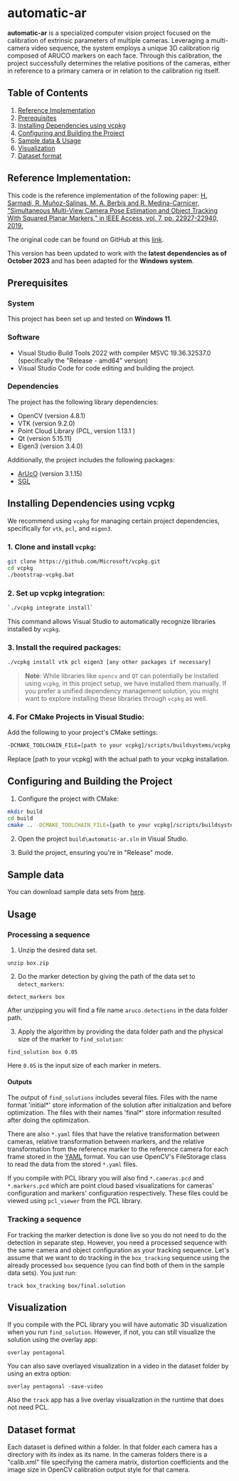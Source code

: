 # automatic-ar

**automatic-ar** is a specialized computer vision project focused on the calibration of extrinsic parameters of multiple cameras. Leveraging a multi-camera video sequence, the system employs a unique 3D calibration rig composed of ARUCO markers on each face. Through this calibration, the project successfully determines the relative positions of the cameras, either in reference to a primary camera or in relation to the calibration rig itself. 

## Table of Contents

1. [Reference Implementation](#reference-implementation)
2. [Prerequisites](#prerequisites)
3. [Installing Dependencies using vcpkg](#installing-dependencies-using-vcpkg)
4. [Configuring and Building the Project](#configuring-and-building-the-project)
5. [Sample data & Usage](#sample-data--usage)
6. [Visualization](#visualization)
7. [Dataset format](#dataset-format)

## Reference Implementation:

This code is the reference implementation of the following paper:
[H. Sarmadi, R. Muñoz-Salinas, M. A. Berbís and R. Medina-Carnicer, "Simultaneous Multi-View Camera Pose Estimation and Object Tracking With Squared Planar Markers," in IEEE Access, vol. 7, pp. 22927-22940, 2019.](https://ieeexplore.ieee.org/document/8631108)

The original code can be found on GitHub at this [link](https://github.com/HSarham/automatic-ar/tree/ae495352cc870464c08c263d6dd10e15cd365469).

This version has been updated to work with the **latest dependencies as of October 2023** and has been adapted for the **Windows system**.

## Prerequisites

### System
This project has been set up and tested on **Windows 11**.

### Software
- Visual Studio Build Tools 2022  with compiler MSVC 19.36.32537.0 (specifically the "Release - amd64" version)
- Visual Studio Code for code editing and building the project.

### Dependencies
The project has the following library dependencies:
- OpenCV (version 4.8.1)
- VTK (version 9.2.0)
- Point Cloud Library (PCL, version 1.13.1 ) 
- Qt (version 5.15.11)
- Eigen3 (version 3.4.0)

Additionally, the project includes the following packages:
- [ArUcO](https://sourceforge.net/projects/aruco/) (version 3.1.15)
- [SGL](https://github.com/rmsalinas/sgl)

## Installing Dependencies using vcpkg

We recommend using `vcpkg` for managing certain project dependencies, specifically for `vtk`, `pcl`, and `eigen3`.

### 1. Clone and install `vcpkg`:
```bash
git clone https://github.com/Microsoft/vcpkg.git
cd vcpkg
./bootstrap-vcpkg.bat
```

### 2. Set up vcpkg integration:

```bash
`./vcpkg integrate install`
```

This command allows Visual Studio to automatically recognize libraries installed by `vcpkg`.

### 3. Install the required packages:
```bash
./vcpkg install vtk pcl eigen3 [any other packages if necessary]
```
> **Note**: While libraries like `opencv` and `QT` can potentially be installed using `vcpkg`, in this project setup, we have installed them manually. If you prefer a unified dependency management solution, you might want to explore installing these libraries through `vcpkg` as well.

### 4. For CMake Projects in Visual Studio:
Add the following to your project's CMake settings:

```bash
-DCMAKE_TOOLCHAIN_FILE=[path to your vcpkg]/scripts/buildsystems/vcpkg.cmake
```
Replace [path to your vcpkg] with the actual path to your vcpkg installation.

## Configuring and Building the Project

1. Configure the project with CMake:
```bash
mkdir build
cd build
cmake .. -DCMAKE_TOOLCHAIN_FILE=[path to your vcpkg]/scripts/buildsystems/vcpkg.cmake -DCMAKE_BUILD_TYPE=Release
```

2. Open the project `build\automatic-ar.sln` in Visual Studio.

4. Build the project, ensuring you're in "Release" mode.


## Sample data
You can download sample data sets from [here](https://sarmadi.me/public_files/automatic-ar).

## Usage

### Processing a sequence

1. Unzip the desired data set.
```shell
unzip box.zip
```
2. Do the marker detection by giving the path of the data set to `detect_markers`:
```shell
detect_markers box
```
After unzipping you will find a file name `aruco.detections` in the data folder path.

3. Apply the algorithm by providing the data folder path and the physical size of the marker to `find_solution`:
```shell
find_solution box 0.05
```
Here `0.05` is the input size of each marker in meters.

#### Outputs

The output of `find_solutions` includes several files. Files with the name format 'initial*' store information of the solution after initialization and before optimization. The files with their names 'final*' store information resulted after doing the optimization.

There are also `*.yaml` files that have the relative transformation between cameras, relative transformation between markers, and the relative transformation from the reference marker to the reference camera for each frame stored in the [YAML](http://yaml.org/) format. You can use OpenCV's FileStorage class to read the data from the stored `*.yaml` files.

If you compile with PCL library you will also find `*.cameras.pcd` and `*.markers.pcd` which are point cloud based visualizations for cameras' configuration and markers' configuration respectively. These files could be viewed using `pcl_viewer` from the PCL library.

### Tracking a sequence

For tracking the marker detection is done live so you do not need to do the detection in separate step. However, you need a processed sequence with the same camera and object configuration as your tracking sequence. Let's assume that we want to do tracking in the `box_tracking` sequence using the already processed `box` sequence (you can find both of them in the sample data sets). You just run:
```shell
track box_tracking box/final.solution
```

## Visualization
If you compile with the PCL library you will have automatic 3D visualization when you run `find_solution`. However, if not, you can still visualize the solution using the overlay app:
```shell
overlay pentagonal
```
You can also save overlayed visualization in a video in the dataset folder by using an extra option:
```shell
overlay pentagonal -save-video
```
Also the `track` app has a live overlay visualization in the runtime that does not need PCL.

## Dataset format

Each dataset is defined within a folder. In that folder each camera has a directory with its index as its name. In the cameras folders there is a "calib.xml" file specifying the camera matrix, distortion coefficients and the image size in OpenCV calibration output style for that camera.
